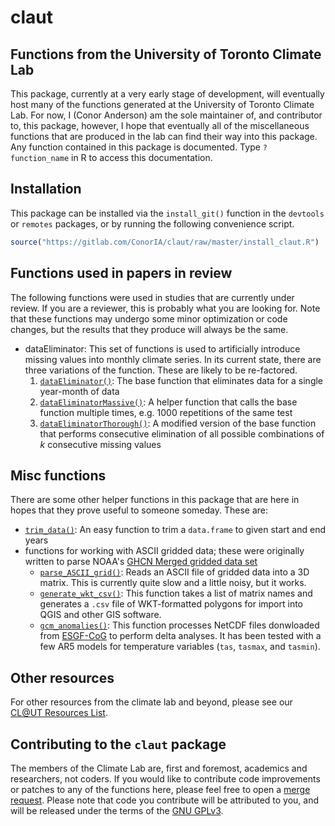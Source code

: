 claut
================

Functions from the University of Toronto Climate Lab
----------------------------------------------------

This package, currently at a very early stage of development, will eventually host many of the functions generated at the University of Toronto Climate Lab. For now, I (Conor Anderson) am the sole maintainer of, and contributor to, this package, however, I hope that eventually all of the miscellaneous functions that are produced in the lab can find their way into this package. Any function contained in this package is documented. Type `?function_name` in R to access this documentation.

Installation
------------

This package can be installed via the `install_git()` function in the `devtools` or `remotes` packages, or by running the following convenience script.

``` r
source("https://gitlab.com/ConorIA/claut/raw/master/install_claut.R")
```

Functions used in papers in review
----------------------------------

The following functions were used in studies that are currently under review. If you are a reviewer, this is probably what you are looking for. Note that these functions may undergo some minor optimization or code changes, but the results that they produce will always be the same.

-   dataEliminator: This set of functions is used to artificially introduce missing values into monthly climate series. In its current state, there are three variations of the function. These are likely to be re-factored.
    1.  [`dataEliminator()`](https://gitlab.com/ConorIA/claut/blob/master/R/dataEliminator.R): The base function that eliminates data for a single year-month of data
    2.  [`dataEliminatorMassive()`](https://gitlab.com/ConorIA/claut/blob/master/R/dataEliminatorMassive.R): A helper function that calls the base function multiple times, e.g. 1000 repetitions of the same test
    3.  [`dataEliminatorThorough()`](https://gitlab.com/ConorIA/claut/blob/master/R/dataEliminatorThorough.R): A modified version of the base function that performs consecutive elimination of all possible combinations of *k* consecutive missing values

Misc functions
--------------

There are some other helper functions in this package that are here in hopes that they prove useful to someone someday. These are:

-   [`trim_data()`](https://gitlab.com/ConorIA/claut/blob/master/R/trimData.R): An easy function to trim a `data.frame` to given start and end years
-   functions for working with ASCII gridded data; these were originally written to parse NOAA's [GHCN Merged gridded data set](https://www.ncdc.noaa.gov/temp-and-precip/ghcn-gridded-products/)
    -   [`parse_ASCII_grid()`](https://gitlab.com/ConorIA/claut/blob/master/R/parse_ASCII_grid.R): Reads an ASCII file of gridded data into a 3D matrix. This is currently quite slow and a little noisy, but it works.
    -   [`generate_wkt_csv()`](https://gitlab.com/ConorIA/claut/blob/master/R/generate_wkt_csv.R): This function takes a list of matrix names and generates a `.csv` file of WKT-formatted polygons for import into QGIS and other GIS software.
    -   [`gcm_anomalies()`](https://gitlab.com/ConorIA/claut/blob/master/R/gcm_anomalies.R): This function processes NetCDF files donwloaded from [ESGF-CoG](https://www.earthsystemcog.org/projects/cog/) to perform delta analyses. It has been tested with a few AR5 models for temperature variables (`tas`, `tasmax`, and `tasmin`).

Other resources
---------------

For other resources from the climate lab and beyond, please see our [CL@UT Resources List](https://gitlab.com/ConorIA/claut-resources).

Contributing to the `claut` package
-----------------------------------

The members of the Climate Lab are, first and foremost, academics and researchers, not coders. If you would like to contribute code improvements or patches to any of the functions here, please feel free to open a [merge request](https://gitlab.com/ConorIA/claut/merge_requests). Please note that code you contribute will be attributed to you, and will be released under the terms of the [GNU GPLv3](https://gitlab.com/ConorIA/claut/blob/master/LICENSE.md).
